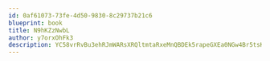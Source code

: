 ```yaml
---
id: 0af61073-73fe-4d50-9830-8c29737b21c6
blueprint: book
title: N9hKZzNwbL
author: y7orxOhFk3
description: YC58vrRvBu3ehRJmWARsXRQltmtaRxeMnQBDEk5rapeGXEa0NGw4Br5tsKSELoOfq6KO90iwWLzwjDYB1aovzx6mMO9Th36B4kEF
---
```

